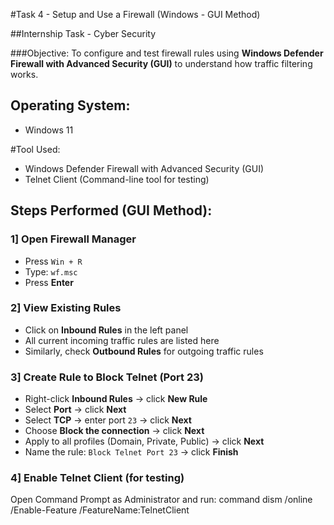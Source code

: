 #Task 4 - Setup and Use a Firewall (Windows - GUI Method)

##Internship Task - Cyber Security

###Objective:
To configure and test firewall rules using **Windows Defender Firewall with Advanced Security (GUI)** to understand how traffic filtering works.

## Operating System:
- Windows 11

#Tool Used:
- Windows Defender Firewall with Advanced Security (GUI)
- Telnet Client (Command-line tool for testing)


##  Steps Performed (GUI Method):

### 1] Open Firewall Manager
- Press `Win + R`
- Type: `wf.msc`
- Press **Enter**

### 2] View Existing Rules
- Click on **Inbound Rules** in the left panel
- All current incoming traffic rules are listed here
- Similarly, check **Outbound Rules** for outgoing traffic rules

### 3] Create Rule to Block Telnet (Port 23)
- Right-click **Inbound Rules** → click **New Rule**
- Select **Port** → click **Next**
- Select **TCP** → enter port `23` → click **Next**
- Choose **Block the connection** → click **Next**
- Apply to all profiles (Domain, Private, Public) → click **Next**
- Name the rule: `Block Telnet Port 23` → click **Finish**

### 4] Enable Telnet Client (for testing)
Open Command Prompt as Administrator and run:
command
dism /online /Enable-Feature /FeatureName:TelnetClient
